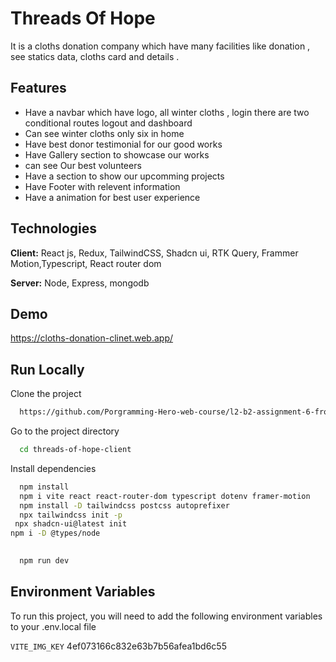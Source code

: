 
# Threads Of Hope

It is a cloths donation company which have many facilities like donation , see statics data, cloths card and details . 


## Features
* Have a navbar which have logo, all winter cloths , login there are two conditional routes logout and dashboard
* Can see winter cloths only six in home
* Have best donor testimonial for our good works
* Have Gallery section to showcase our works
* can see Our best volunteers
* Have a section to show our upcomming projects
* Have Footer with relevent information
* Have a animation for best user experience


## Technologies

**Client:** React js, Redux, TailwindCSS, Shadcn ui, RTK Query, Frammer Motion,Typescript, React router dom

**Server:** Node, Express, mongodb


## Demo

https://cloths-donation-clinet.web.app/


## Run Locally

Clone the project

```bash
  https://github.com/Porgramming-Hero-web-course/l2-b2-assignment-6-fronten-jubairJnu.git
```

Go to the project directory

```bash
  cd threads-of-hope-client
```

Install dependencies

```bash
  npm install
  npm i vite react react-router-dom typescript dotenv framer-motion  
  npm install -D tailwindcss postcss autoprefixer
  npx tailwindcss init -p
 npx shadcn-ui@latest init
npm i -D @types/node
 
```



```bash
  npm run dev
```


## Environment Variables

To run this project, you will need to add the following environment variables to your .env.local file

`VITE_IMG_KEY` 4ef073166c832e63b7b56afea1bd6c55



